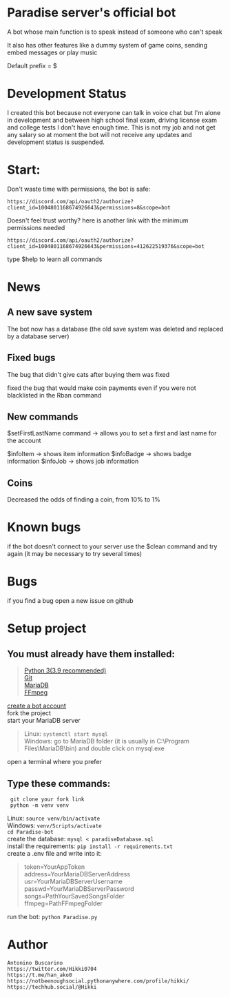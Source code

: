 # Paradise server's official bot

   A bot whose main function is to speak instead of someone who can't speak

   It also has other features like a dummy system of game coins, sending embed messages or play music

   Default prefix = $
    
# Development Status
   I created this bot because not everyone can talk in voice chat but I'm alone in development and between high school final exam, driving license exam and college tests 
   I don't have enough time. This is not my job and not get any salary 
    so at moment the bot will not receive any updates and development status is suspended.

# Start:
   Don't waste time with permissions, the bot is safe:

    https://discord.com/api/oauth2/authorize?client_id=1004801168674926643&permissions=8&scope=bot

   Doesn't feel trust worthy? here is another link with the minimum permissions needed

    https://discord.com/api/oauth2/authorize?client_id=1004801168674926643&permissions=412622519376&scope=bot

   type $help to learn all commands
    
# News
## A new save system
   The bot now has a database (the old save system was deleted and replaced by a database server) 

## Fixed bugs
   The bug that didn't give cats after buying them was fixed

   fixed the bug that would make coin payments even if you were not blacklisted in the Rban command

## New commands
   $setFirstLastName command -> allows you to set a first and last name for the account

   $infoItem -> shows item information
   $infoBadge -> shows badge information
   $infoJob -> shows job information

## Coins
   Decreased the odds of finding a coin, from 10% to 1%

    
 
# Known bugs
   if the bot doesn't connect to your server use the $clean command and try again (it may be necessary to try several times)
    
# Bugs
   if you find a bug open a new issue on github
    
    
# Setup project
  ## You must already have them installed:
   >[Python 3(3.9 recommended)](https://www.python.org/downloads/)\
   >[Git](https://git-scm.com/downloads)\
   >[MariaDB](https://mariadb.org/download/?t=mariadb&p=mariadb&r=10.11.2)\
   >[FFmpeg](https://ffmpeg.org/download.html)
   
  [create a bot account](https://discordpy.readthedocs.io/en/stable/discord.html)\
  fork the project\
  start your MariaDB server
  >Linux:  ```systemctl start mysql```\
  >Windows: go to MariaDB folder (it is usually in C:\Program Files\MariaDB\bin) and double click on mysql.exe
  
  open a terminal where you prefer
  ## Type these commands:
     git clone your fork link
     python -m venv venv
     
  Linux: ```source venv/bin/activate```\
  Windows: ```venv/Scripts/activate```\
  ```cd Paradise-bot```\
  create the database: ```mysql < paradiseDatabase.sql```\
  install the requirements: ```pip install -r requirements.txt```\
  create a .env file and write into it:
  >token=YourAppToken\
  >address=YourMariaDBServerAddress\
  >usr=YourMariaDBServerUsername\
  >passwd=YourMariaDBServerPassword\
  >songs=PathYourSavedSongsFolder\
  >ffmpeg=PathFFmpegFolder
  
  run the bot:  ```python Paradise.py```
  
  
# Author
    Antonino Buscarino
    https://twitter.com/Hikki0704
    https://t.me/han_ako0
    https://notbeenoughsocial.pythonanywhere.com/profile/hikki/
    https://techhub.social/@Hikki
